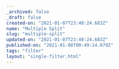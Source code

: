 ```yaml
---
_archived: false
_draft: false
created-on: "2021-01-07T23:40:24.683Z"
name: "Multiple Split"
slug: "multiple-split"
updated-on: "2021-01-07T23:40:24.683Z"
published-on: "2021-01-08T00:49:14.079Z"
tags: "filter"
layout: "single-filter.html"
---
```



